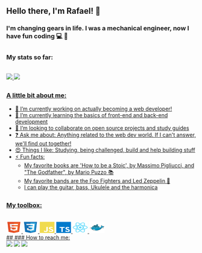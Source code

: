 ## Hello there, I'm Rafael! 👋 

### I'm changing gears in life. I was a mechanical engineer, now I have fun coding 💻 🚀

##

### My stats so far:

<div style="display: inline_block"><br>
  <a href="https://github.com/perchespierri">
  <img height="180em" src="https://github-readme-stats.vercel.app/api?username=perchespierri&show_icons=true&theme=dracula&include_all_commits=true&count_private=true" />
  <img height="180em" src="https://github-readme-stats.vercel.app/api/top-langs/?username=perchespierri&layout=compact&langs_count=16&theme=dracula" />
</div>

##

### A little bit about me:
  
- 🔭 I’m currently working on actually becoming a web developer!
- 🌱 I’m currently learning the basics of front-end and back-end development
- 👯 I’m looking to collaborate on open source projects and study guides
- ❓ Ask me about: Anything related to the web dev world. If I can't answer, we'll find out together!
- 😍 Things I like: Studying, being challenged, build and help building stuff
- ⚡ Fun facts:
  - My favorite books are 'How to be a Stoic', by Massimo Pigliucci, and "The Godfather", by Mario Puzzo 📚
  - My favorite bands are the Foo Fighters and Led Zeppelin 🎸
  - I can play the guitar, bass, Ukulele and the harmonica
  
##

### My toolbox:
  
<div style="display: inline_block"><br>
  <img allign="center" alt="html-icon" height="30" width="40" src="https://raw.githubusercontent.com/devicons/devicon/master/icons/html5/html5-original.svg">
  <img allign="center" alt="css-icon" height="30" width="40" src="https://raw.githubusercontent.com/devicons/devicon/master/icons/css3/css3-original.svg">
  <img allign="center" alt="js-icon" height="30" width="40" src="https://raw.githubusercontent.com/devicons/devicon/master/icons/javascript/javascript-plain.svg">
  <img allign="center" alt="typescript-icon" height="30" width="40" src="https://raw.githubusercontent.com/devicons/devicon/master/icons/typescript/typescript-original.svg">
  <img allign="center" alt="react-icon" height="30" width="40" src="https://raw.githubusercontent.com/devicons/devicon/master/icons/react/react-original.svg">
  <img allign="center" alt="docker-icon" height="30" width="40" src="https://raw.githubusercontent.com/devicons/devicon/master/icons/docker/docker-original.svg">
</div>
##  
### How to reach me:
<div>
  <a href="https://instagram.com/perchespierri" target="_blank"><img src="https://img.shields.io/badge/-Instagram-%23E4405F?style=for-the-badge&logo=instagram&logoColor=white" target="_blank"></a>
    <a href = "mailto:perchespierri@gmail.com"><img src="https://img.shields.io/badge/-Gmail-%23333?style=for-the-badge&logo=gmail&logoColor=white" target="_blank"></a>
    <a href="https://www.linkedin.com/in/perchespierri/" target="_blank"><img src="https://img.shields.io/badge/-LinkedIn-%230077B5?style=for-the-badge&logo=linkedin&logoColor=white" target="_blank"></a>
</div>  
  
